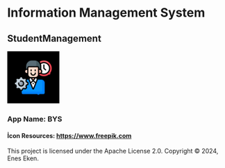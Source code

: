 # Information Management System
## StudentManagement

<img src="https://github.com/eneseken95/Information_Management_System/blob/main/StudentManagement/Assets.xcassets/AppIcon.appiconset/1024%201.png?raw=true" alt="Logo" width="120" height="120" />

### App Name: BYS
#### İcon Resources: https://www.freepik.com
This project is licensed under the Apache License 2.0. Copyright © 2024, Enes Eken.
